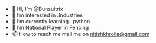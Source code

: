 - 👋 Hi, I’m @Bunsultrix
- 👀 I’m interested in .Industries
- 🌱 I’m currently learning . python
- 💞️ I’m National Player in Fencing
- 📫 How to reach me mail me on nitishkhrolia@gmail.com

<!---
Bunsultrix/Bunsultrix is a ✨ special ✨ repository because its `README.md` (this file) appears on your GitHub profile.
You can click the Preview link to take a look at your changes.
--->
